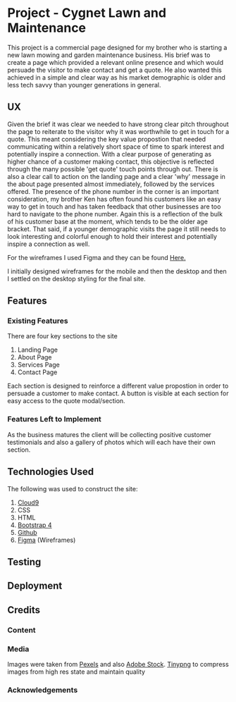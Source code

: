 
# Project - Cygnet Lawn and Maintenance

This project is a commercial page designed for my brother who is starting a new lawn mowing and garden maintenance business.
His brief was to create a page which provided a relevant online presence and which would persuade the visitor to make contact and get a quote.
He also wanted this achieved in a simple and clear way as his market demographic is older and less tech savvy than younger generations in general.

## UX

Given the brief it was clear we needed to have strong clear pitch throughout the page to reiterate to the visitor why it was worthwhile to get in touch for a quote.
This meant considering the key value propostion that needed communicating within a relatively short space of time to spark interest and potentially inspire a connection.
With a clear purpose of generating as higher chance of a customer making contact, this objective is reflected through the many possible 'get quote' touch points
through out.  There is also a clear call to action on the landing page and a clear 'why' message in the about page presented almost immediately, followed by the services offered.
The presence of the phone number in the corner is an important consideration, my brother Ken has often found his customers like an easy way to get in touch and has taken feedback that other businesses are too hard to navigate to the phone number.
Again this is a reflection of the bulk of his customer base at the moment, which tends to be the older age bracket.  That said, if a younger demographic visits the page it still needs
to look interesting and colorful enough to hold their interest and potentially inspire a connection as well.

For the wireframes I used Figma and they can be found [Here.](https://www.figma.com/file/TFhKUFZm6Jwh3Q1qq7ujJ9hu/Explore?node-id=18%3A162)

I initially designed wireframes for the mobile and then the desktop and then I settled on the desktop styling for the final site.


## Features

### Existing Features

There are four key sections to the site

1.  Landing Page
2.  About Page
3.  Services Page
4.  Contact Page

Each section is designed to reinforce a different value propostion in order to persuade a customer to make contact.  A button is visible at each section for easy access to the quote modal/section.

### Features Left to Implement

As the business matures the client will be collecting positive customer testimonials and also a gallery of photos which will each have their own section.


## Technologies Used

The following was used to construct the site:

1. [Cloud9](https://c9.io/login)
2. CSS
3. HTML
4. [Bootstrap 4](https://getbootstrap.com/)
5. [Github](https://github.com/)
6. [Figma](https://www.figma.com) (Wireframes)

## Testing

## Deployment

## Credits 

### Content

### Media

Images were taken from [Pexels](https://www.pexels.com/) and also [Adobe Stock](https://stock.adobe.com/ie/).  [Tinypng](https://tinypng.com/) to compress images from high res state and maintain quality


### Acknowledgements
